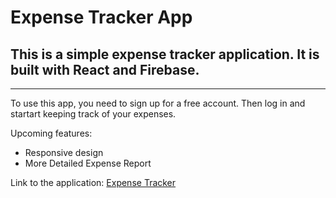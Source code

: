 # Expense Tracker App

## This is a simple expense tracker application. It is built with React and Firebase.

---

To use this app, you need to sign up for a free account. Then log in and startart keeping track of your expenses.

Upcoming features:

-   Responsive design
-   More Detailed Expense Report

Link to the application: [Expense Tracker](https://expense-tracker-mehedi.netlify.app/)
